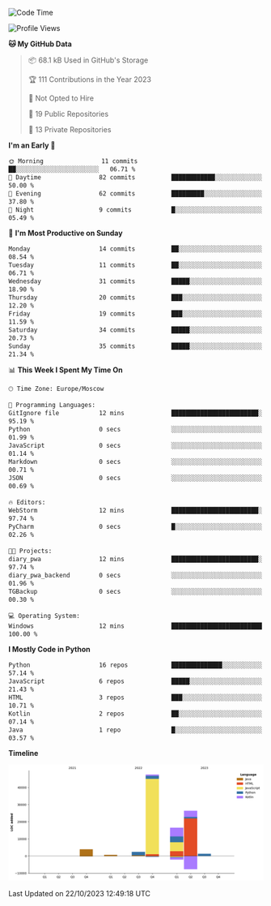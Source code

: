 <!--START_SECTION:waka-->
![Code Time](http://img.shields.io/badge/Code%20Time-132%20hrs%2033%20mins-blue)

![Profile Views](http://img.shields.io/badge/Profile%20Views-0-blue)

**🐱 My GitHub Data** 

> 📦 68.1 kB Used in GitHub's Storage 
 > 
> 🏆 111 Contributions in the Year 2023
 > 
> 🚫 Not Opted to Hire
 > 
> 📜 19 Public Repositories 
 > 
> 🔑 13 Private Repositories 
 > 
**I'm an Early 🐤** 

```text
🌞 Morning                11 commits          ██░░░░░░░░░░░░░░░░░░░░░░░   06.71 % 
🌆 Daytime                82 commits          ████████████░░░░░░░░░░░░░   50.00 % 
🌃 Evening                62 commits          █████████░░░░░░░░░░░░░░░░   37.80 % 
🌙 Night                  9 commits           █░░░░░░░░░░░░░░░░░░░░░░░░   05.49 % 
```
📅 **I'm Most Productive on Sunday** 

```text
Monday                   14 commits          ██░░░░░░░░░░░░░░░░░░░░░░░   08.54 % 
Tuesday                  11 commits          ██░░░░░░░░░░░░░░░░░░░░░░░   06.71 % 
Wednesday                31 commits          █████░░░░░░░░░░░░░░░░░░░░   18.90 % 
Thursday                 20 commits          ███░░░░░░░░░░░░░░░░░░░░░░   12.20 % 
Friday                   19 commits          ███░░░░░░░░░░░░░░░░░░░░░░   11.59 % 
Saturday                 34 commits          █████░░░░░░░░░░░░░░░░░░░░   20.73 % 
Sunday                   35 commits          █████░░░░░░░░░░░░░░░░░░░░   21.34 % 
```


📊 **This Week I Spent My Time On** 

```text
🕑︎ Time Zone: Europe/Moscow

💬 Programming Languages: 
GitIgnore file           12 mins             ████████████████████████░   95.19 % 
Python                   0 secs              ░░░░░░░░░░░░░░░░░░░░░░░░░   01.99 % 
JavaScript               0 secs              ░░░░░░░░░░░░░░░░░░░░░░░░░   01.14 % 
Markdown                 0 secs              ░░░░░░░░░░░░░░░░░░░░░░░░░   00.71 % 
JSON                     0 secs              ░░░░░░░░░░░░░░░░░░░░░░░░░   00.69 % 

🔥 Editors: 
WebStorm                 12 mins             ████████████████████████░   97.74 % 
PyCharm                  0 secs              █░░░░░░░░░░░░░░░░░░░░░░░░   02.26 % 

🐱‍💻 Projects: 
diary_pwa                12 mins             ████████████████████████░   97.74 % 
diary_pwa_backend        0 secs              ░░░░░░░░░░░░░░░░░░░░░░░░░   01.96 % 
TGBackup                 0 secs              ░░░░░░░░░░░░░░░░░░░░░░░░░   00.30 % 

💻 Operating System: 
Windows                  12 mins             █████████████████████████   100.00 % 
```

**I Mostly Code in Python** 

```text
Python                   16 repos            ██████████████░░░░░░░░░░░   57.14 % 
JavaScript               6 repos             █████░░░░░░░░░░░░░░░░░░░░   21.43 % 
HTML                     3 repos             ███░░░░░░░░░░░░░░░░░░░░░░   10.71 % 
Kotlin                   2 repos             ██░░░░░░░░░░░░░░░░░░░░░░░   07.14 % 
Java                     1 repo              █░░░░░░░░░░░░░░░░░░░░░░░░   03.57 % 
```



**Timeline**

![Lines of Code chart](https://raw.githubusercontent.com/Adlemex/Adlemex/main/assets/bar_graph.png)


 Last Updated on 22/10/2023 12:49:18 UTC
<!--END_SECTION:waka-->
